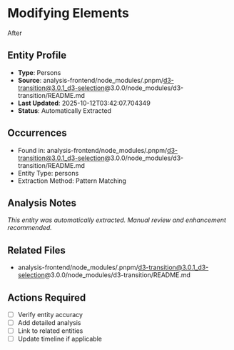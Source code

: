 # Modifying Elements

After

## Entity Profile
- **Type**: Persons
- **Source**: analysis-frontend/node_modules/.pnpm/d3-transition@3.0.1_d3-selection@3.0.0/node_modules/d3-transition/README.md
- **Last Updated**: 2025-10-12T03:42:07.704349
- **Status**: Automatically Extracted

## Occurrences
- Found in: analysis-frontend/node_modules/.pnpm/d3-transition@3.0.1_d3-selection@3.0.0/node_modules/d3-transition/README.md
- Entity Type: persons
- Extraction Method: Pattern Matching

## Analysis Notes
*This entity was automatically extracted. Manual review and enhancement recommended.*

## Related Files
- analysis-frontend/node_modules/.pnpm/d3-transition@3.0.1_d3-selection@3.0.0/node_modules/d3-transition/README.md

## Actions Required
- [ ] Verify entity accuracy
- [ ] Add detailed analysis
- [ ] Link to related entities
- [ ] Update timeline if applicable
